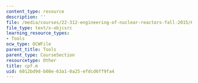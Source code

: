 ```yaml
---
content_type: resource
description: ''
file: /media/courses/22-312-engineering-of-nuclear-reactors-fall-2015/6012bd9db08e63a10a25efdcd6ff9fa4_cpf.m
file_type: text/x-objcsrc
learning_resource_types:
- Tools
ocw_type: OCWFile
parent_title: Tools
parent_type: CourseSection
resourcetype: Other
title: cpf.m
uid: 6012bd9d-b08e-63a1-0a25-efdcd6ff9fa4
---
```

